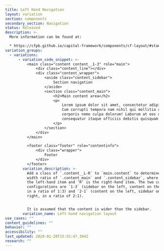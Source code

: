 ```yaml
---
title: Left Hand Navigation
layout: variation
section: components
secondary_section: Navigation
status: Released
description: >-
  More information can be found at:

  * https://cfpb.github.io/capital-framework/components/cf-layout/#standard-content-formats
variation_groups:
  - variations:
      - variation_code_snippet: >-
          <main class="content content__1-3" role="main">
              <div class="content_line"></div>
              <div class="content_wrapper">
                  <aside class="content_sidebar">
                      Section navigation
                  </aside>
                  <section class="content_main">
                      <h2>Main content area</h2>
                      <p>
                          Lorem ipsum dolor sit amet, consectetur adipisicing elit.
                          Cum corrupti tempora nam nihil qui mollitia consectetur
                          corporis nemo culpa dolorum! Laborum at eos deleniti
                          consequatur itaque officiis debitis quisquam! Provident!
                      </p>
                  </section>
              </div>
          </main>

          <footer class="footer" role="contentinfo">
              <div class="wrapper">
                  Footer
              </div>
          </footer>
        variation_description: >-
          Add a class of `.content__L-R` to `main.content` to determine the
          width ratio of `.content_main` and `.content_sidebar`, where ‘L’ is
          the left-hand item and ‘R’ is the right-hand item. The two common
          configurations are `1-3` (sidebar on the left, content on the right,
          in a ratio of 1:3) and `2-1` (content on the left, sidebar on the
          right, in a ratio of 2:1).


          It is assumed that the content is wider than the sidebar.
        variation_name: Left-hand navigation layout
use_cases: ""
content_guidelines: ""
behavior: ""
accessibility: ""
last_updated: 2020-01-28T15:55:47.394Z
research: ""
---
```

